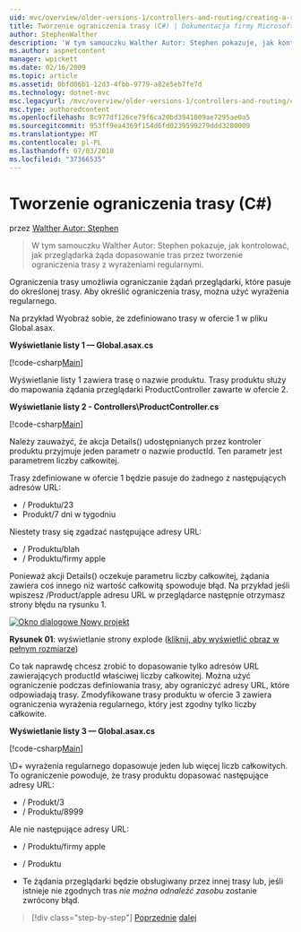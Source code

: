 ```yaml
---
uid: mvc/overview/older-versions-1/controllers-and-routing/creating-a-route-constraint-cs
title: Tworzenie ograniczenia trasy (C#) | Dokumentacja firmy Microsoft
author: StephenWalther
description: 'W tym samouczku Walther Autor: Stephen pokazuje, jak kontrolować, jak przeglądarka żąda dopasowanie tras przez tworzenie ograniczenia trasy z wyrażeniami regularnymi.'
ms.author: aspnetcontent
manager: wpickett
ms.date: 02/16/2009
ms.topic: article
ms.assetid: 0bfd06b1-12d3-4fbb-9779-a82e5eb7fe7d
ms.technology: dotnet-mvc
msc.legacyurl: /mvc/overview/older-versions-1/controllers-and-routing/creating-a-route-constraint-cs
msc.type: authoredcontent
ms.openlocfilehash: 8c977df126ce79f6ca20bd3941009ae7295ae0a5
ms.sourcegitcommit: 953ff9ea4369f154d6fd0239599279ddd3280009
ms.translationtype: MT
ms.contentlocale: pl-PL
ms.lasthandoff: 07/03/2018
ms.locfileid: "37366535"
---
```

<a name="creating-a-route-constraint-c"></a>Tworzenie ograniczenia trasy (C#)
====================
przez [Walther Autor: Stephen](https://github.com/StephenWalther)

> W tym samouczku Walther Autor: Stephen pokazuje, jak kontrolować, jak przeglądarka żąda dopasowanie tras przez tworzenie ograniczenia trasy z wyrażeniami regularnymi.


Ograniczenia trasy umożliwia ograniczanie żądań przeglądarki, które pasuje do określonej trasy. Aby określić ograniczenia trasy, można użyć wyrażenia regularnego.

Na przykład Wyobraź sobie, że zdefiniowano trasy w ofercie 1 w pliku Global.asax.

**Wyświetlanie listy 1 — Global.asax.cs**

[!code-csharp[Main](creating-a-route-constraint-cs/samples/sample1.cs)]

Wyświetlanie listy 1 zawiera trasę o nazwie produktu. Trasy produktu służy do mapowania żądania przeglądarki ProductController zawarte w ofercie 2.

**Wyświetlanie listy 2 - Controllers\ProductController.cs**

[!code-csharp[Main](creating-a-route-constraint-cs/samples/sample2.cs)]

Należy zauważyć, że akcja Details() udostępnianych przez kontroler produktu przyjmuje jeden parametr o nazwie productId. Ten parametr jest parametrem liczby całkowitej.

Trasy zdefiniowane w ofercie 1 będzie pasuje do żadnego z następujących adresów URL:

- / Produktu/23
- Produkt/7 dni w tygodniu

Niestety trasy się zgadzać następujące adresy URL:

- / Produktu/blah
- / Produktu/firmy apple

Ponieważ akcji Details() oczekuje parametru liczby całkowitej, żądania zawiera coś innego niż wartość całkowitą spowoduje błąd. Na przykład jeśli wpiszesz /Product/apple adresu URL w przeglądarce następnie otrzymasz strony błędu na rysunku 1.


[![Okno dialogowe Nowy projekt](creating-a-route-constraint-cs/_static/image1.jpg)](creating-a-route-constraint-cs/_static/image1.png)

**Rysunek 01**: wyświetlanie strony explode ([kliknij, aby wyświetlić obraz w pełnym rozmiarze](creating-a-route-constraint-cs/_static/image2.png))


Co tak naprawdę chcesz zrobić to dopasowanie tylko adresów URL zawierających productId właściwej liczby całkowitej. Można użyć ograniczenie podczas definiowania trasy, aby ograniczyć adresy URL, które odpowiadają trasy. Zmodyfikowane trasy produktu w ofercie 3 zawiera ograniczenia wyrażenia regularnego, który jest zgodny tylko liczby całkowite.

**Wyświetlanie listy 3 — Global.asax.cs**

[!code-csharp[Main](creating-a-route-constraint-cs/samples/sample3.cs)]

\D+ wyrażenia regularnego dopasowuje jeden lub więcej liczb całkowitych. To ograniczenie powoduje, że trasy produktu dopasować następujące adresy URL:

- / Produkt/3
- / Produktu/8999

Ale nie następujące adresy URL:

- / Produktu/firmy apple
- / Produktu

- Te żądania przeglądarki będzie obsługiwany przez innej trasy lub, jeśli istnieje nie zgodnych tras *nie można odnaleźć zasobu* zostanie zwrócony błąd.

> [!div class="step-by-step"]
> [Poprzednie](creating-custom-routes-cs.md)
> [dalej](creating-a-custom-route-constraint-cs.md)
